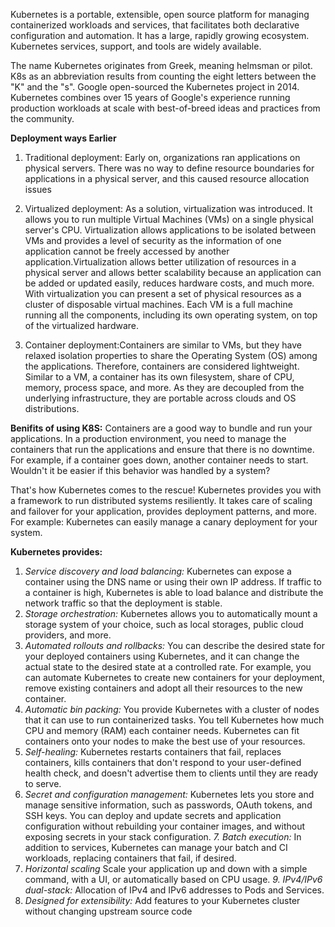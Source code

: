 Kubernetes is a portable, extensible, open source platform for managing containerized workloads and services, that facilitates both declarative configuration and automation. It has a large, rapidly growing ecosystem. Kubernetes services, support, and tools are widely available.

The name Kubernetes originates from Greek, meaning helmsman or pilot. K8s as an abbreviation results from counting the eight letters between the "K" and the "s". Google open-sourced the Kubernetes project in 2014. Kubernetes combines over 15 years of Google's experience running production workloads at scale with best-of-breed ideas and practices from the community.

**Deployment ways Earlier**
1. Traditional deployment:  Early on, organizations ran applications on physical servers. There was no way to define resource boundaries for applications in a physical server, and this caused resource allocation issues
2. Virtualized deployment:  As a solution, virtualization was introduced. It allows you to run multiple Virtual Machines (VMs) on a single physical server's CPU. Virtualization allows applications to be isolated between VMs and provides a level of security as the information of one application cannot be freely accessed by another application.Virtualization allows better utilization of resources in a physical server and allows better scalability because an application can be added or updated easily, reduces hardware costs, and much more. With virtualization you can present a set of physical resources as a cluster of disposable virtual machines.
Each VM is a full machine running all the components, including its own operating system, on top of the virtualized hardware.

3. Container deployment:Containers are similar to VMs, but they have relaxed isolation properties to share the Operating System (OS) among the applications. Therefore, containers are considered lightweight. Similar to a VM, a container has its own filesystem, share of CPU, memory, process space, and more. As they are decoupled from the underlying infrastructure, they are portable across clouds and OS distributions.

**Benifits of using K8S:** 
Containers are a good way to bundle and run your applications. In a production environment, you need to manage the containers that run the applications and ensure that there is no downtime. For example, if a container goes down, another container needs to start. Wouldn't it be easier if this behavior was handled by a system?

That's how Kubernetes comes to the rescue! Kubernetes provides you with a framework to run distributed systems resiliently. It takes care of scaling and failover for your application, provides deployment patterns, and more. For example: Kubernetes can easily manage a canary deployment for your system.

**Kubernetes provides:**
1. _Service discovery and load balancing:_ Kubernetes can expose a container using the DNS name or using their own IP address. If traffic to a container is high, Kubernetes is able to load balance and distribute the network traffic so that the deployment is stable.
2. _Storage orchestration:_ Kubernetes allows you to automatically mount a storage system of your choice, such as local storages, public cloud providers, and more.
3. _Automated rollouts and rollbacks:_ You can describe the desired state for your deployed containers using Kubernetes, and it can change the actual state to the desired state at a controlled rate. For example, you can automate Kubernetes to create new containers for your deployment, remove existing containers and adopt all their resources to the new container.
4. _Automatic bin packing:_ You provide Kubernetes with a cluster of nodes that it can use to run containerized tasks. You tell Kubernetes how much CPU and memory (RAM) each container needs. Kubernetes can fit containers onto your nodes to make the best use of your resources.
5. _Self-healing:_ Kubernetes restarts containers that fail, replaces containers, kills containers that don't respond to your user-defined health check, and doesn't advertise them to clients until they are ready to serve.
6. _Secret and configuration management:_ Kubernetes lets you store and manage sensitive information, such as passwords, OAuth tokens, and SSH keys. You can deploy and update secrets and application configuration without rebuilding your container images, and without exposing secrets in your stack configuration.
_7. Batch execution:_ In addition to services, Kubernetes can manage your batch and CI workloads, replacing containers that fail, if desired.
8. _Horizontal scaling_ Scale your application up and down with a simple command, with a UI, or automatically based on CPU usage.
_9. IPv4/IPv6 dual-stack:_ Allocation of IPv4 and IPv6 addresses to Pods and Services.
10. _Designed for extensibility:_ Add features to your Kubernetes cluster without changing upstream source code
